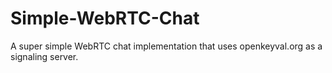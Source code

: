 Simple-WebRTC-Chat
==================

A super simple WebRTC chat implementation that uses openkeyval.org as a signaling server.
